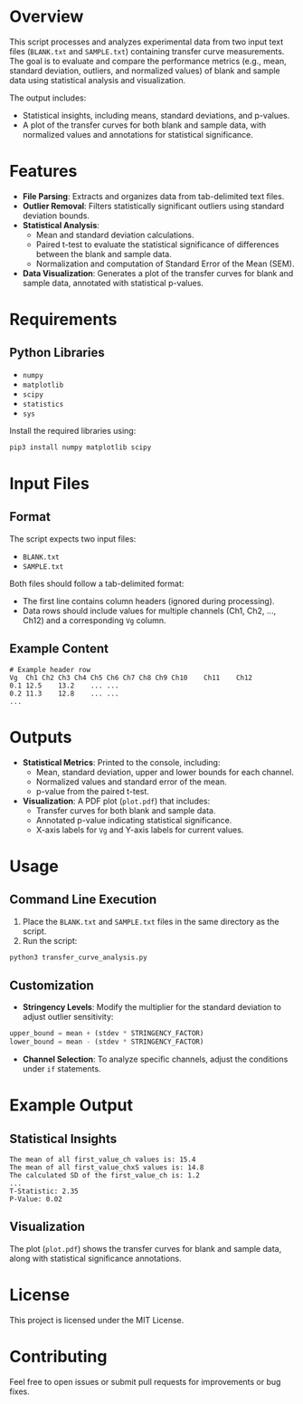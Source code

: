 
# Overview

This script processes and analyzes experimental data from two input text files (`BLANK.txt` and `SAMPLE.txt`) containing transfer curve measurements. The goal is to evaluate and compare the performance metrics (e.g., mean, standard deviation, outliers, and normalized values) of blank and sample data using statistical analysis and visualization.

The output includes:

- Statistical insights, including means, standard deviations, and p-values.
- A plot of the transfer curves for both blank and sample data, with normalized values and annotations for statistical significance.

# Features

- **File Parsing**: Extracts and organizes data from tab-delimited text files.
- **Outlier Removal**: Filters statistically significant outliers using standard deviation bounds.
- **Statistical Analysis**:
  - Mean and standard deviation calculations.
  - Paired t-test to evaluate the statistical significance of differences between the blank and sample data.
  - Normalization and computation of Standard Error of the Mean (SEM).
- **Data Visualization**: Generates a plot of the transfer curves for blank and sample data, annotated with statistical p-values.

# Requirements

## Python Libraries

- `numpy`
- `matplotlib`
- `scipy`
- `statistics`
- `sys`

Install the required libraries using:

```bash
pip3 install numpy matplotlib scipy
```

# Input Files

## Format

The script expects two input files:

- `BLANK.txt`
- `SAMPLE.txt`

Both files should follow a tab-delimited format:

- The first line contains column headers (ignored during processing).
- Data rows should include values for multiple channels (Ch1, Ch2, ..., Ch12) and a corresponding `Vg` column.

## Example Content

```
# Example header row
Vg	Ch1	Ch2	Ch3	Ch4	Ch5	Ch6	Ch7	Ch8	Ch9	Ch10	Ch11	Ch12
0.1	12.5	13.2	...	...
0.2	11.3	12.8	...	...
...
```

# Outputs

- **Statistical Metrics**: Printed to the console, including:
  - Mean, standard deviation, upper and lower bounds for each channel.
  - Normalized values and standard error of the mean.
  - p-value from the paired t-test.
- **Visualization**: A PDF plot (`plot.pdf`) that includes:
  - Transfer curves for both blank and sample data.
  - Annotated p-value indicating statistical significance.
  - X-axis labels for `Vg` and Y-axis labels for current values.

# Usage

## Command Line Execution

1. Place the `BLANK.txt` and `SAMPLE.txt` files in the same directory as the script.
2. Run the script:

```bash
python3 transfer_curve_analysis.py
```

## Customization

- **Stringency Levels**: Modify the multiplier for the standard deviation to adjust outlier sensitivity:

```python
upper_bound = mean + (stdev * STRINGENCY_FACTOR)
lower_bound = mean - (stdev * STRINGENCY_FACTOR)
```

- **Channel Selection**: To analyze specific channels, adjust the conditions under `if` statements.

# Example Output

## Statistical Insights

```
The mean of all first_value_ch values is: 15.4
The mean of all first_value_chxS values is: 14.8
The calculated SD of the first_value_ch is: 1.2
...
T-Statistic: 2.35
P-Value: 0.02
```

## Visualization

The plot (`plot.pdf`) shows the transfer curves for blank and sample data, along with statistical significance annotations.

# License

This project is licensed under the MIT License.

# Contributing

Feel free to open issues or submit pull requests for improvements or bug fixes.
